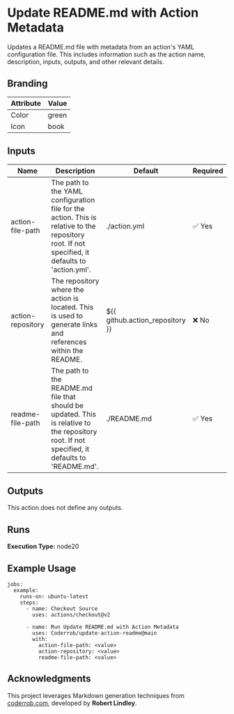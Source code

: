 # Update README.md with Action Metadata

Updates a README.md file with metadata from an action's YAML configuration file. This includes information such as the action name, description, inputs, outputs, and other relevant details.

## Branding

| Attribute | Value |
| --------- | ----- |
| Color     | green |
| Icon      | book  |

## Inputs

| Name              | Description                                                                                                                                     | Default                         | Required |
| ----------------- | ----------------------------------------------------------------------------------------------------------------------------------------------- | ------------------------------- | -------- |
| action-file-path  | The path to the YAML configuration file for the action. This is relative to the repository root. If not specified, it defaults to 'action.yml'. | ./action.yml                    | ✅ Yes    |
| action-repository | The repository where the action is located. This is used to generate links and references within the README.                                    | ${{ github.action_repository }} | ❌ No     |
| readme-file-path  | The path to the README.md file that should be updated. This is relative to the repository root. If not specified, it defaults to 'README.md'.   | ./README.md                     | ✅ Yes    |

## Outputs

This action does not define any outputs.

## Runs

**Execution Type:** node20

## Example Usage

    jobs:
      example:
        runs-on: ubuntu-latest
        steps:
          - name: Checkout Source
            uses: actions/checkout@v2
    
          - name: Run Update README.md with Action Metadata
            uses: Coderrob/update-action-readme@main
            with:
              action-file-path: <value>
              action-repository: <value>
              readme-file-path: <value>

## Acknowledgments

This project leverages Markdown generation techniques from
[coderrob.com](https://coderrob.com), developed by **Robert Lindley**.
